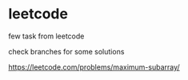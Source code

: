 # leetcode
few task from leetcode

check branches for some solutions

https://leetcode.com/problems/maximum-subarray/
